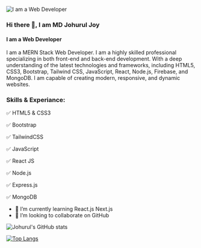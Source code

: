![I am a Web Developer](https://media.licdn.com/dms/image/D5616AQGvBZRSMo5voA/profile-displaybackgroundimage-shrink_350_1400/0/1685637402295?e=1691020800&v=beta&t=jAxl8A6GL2eH6cgvqOC-Aw0DM8r8Yt3XdrdWH3VBW0E)

### Hi there 👋, I am MD Johurul Joy
#### I am a Web Developer

I am a MERN Stack Web Developer. I am a highly skilled professional specializing in both front-end and back-end development. With a deep understanding of the latest technologies and frameworks, including HTML5, CSS3, Bootstrap, Tailwind CSS, JavaScript, React, Node.js, Firebase, and MongoDB. I am capable of creating modern, responsive, and dynamic websites.

### Skills & Experiance: 
✅ HTML5 & CSS3

✅ Bootstrap

✅ TailwindCSS

✅ JavaScript

✅ React JS

✅ Node.js

✅ Express.js

✅ MongoDB


- 🌱 I’m currently learning React.js Next.js 
- 👯 I’m looking to collaborate on GitHub 



![Johurul's GitHub stats](https://github-readme-stats.vercel.app/api?username=johuruljoy69&show_icons=true&theme=radical)

[![Top Langs](https://github-readme-stats.vercel.app/api/top-langs/?username=johuruljoy69&layout=compact)](https://github.com/anuraghazra/github-readme-stats)

